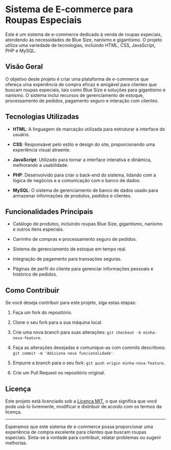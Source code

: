# Sistema de E-commerce para Roupas Especiais

Este é um sistema de e-commerce dedicado à venda de roupas especiais, atendendo às necessidades de Blue Size, nanismo e gigantismo. O projeto utiliza uma variedade de tecnologias, incluindo HTML, CSS, JavaScript, PHP e MySQL.

## Visão Geral

O objetivo deste projeto é criar uma plataforma de e-commerce que ofereça uma experiência de compra eficaz e amigável para clientes que buscam roupas especiais, tais como Blue Size e soluções para gigantismo e nanismo. O sistema inclui recursos de gerenciamento de estoque, processamento de pedidos, pagamento seguro e interação com clientes.

## Tecnologias Utilizadas

- **HTML**: A linguagem de marcação utilizada para estruturar a interface do usuário.

- **CSS**: Responsável pelo estilo e design do site, proporcionando uma experiência visual atraente.

- **JavaScript**: Utilizado para tornar a interface interativa e dinâmica, melhorando a usabilidade.

- **PHP**: Desenvolvido para criar o back-end do sistema, lidando com a lógica de negócios e a comunicação com o banco de dados.

- **MySQL**: O sistema de gerenciamento de banco de dados usado para armazenar informações de produtos, pedidos e clientes.

## Funcionalidades Principais

- Catálogo de produtos, incluindo roupas Blue Size, gigantismo, nanismo e outros itens especiais.

- Carrinho de compras e processamento seguro de pedidos.

- Sistema de gerenciamento de estoque em tempo real.

- Integração de pagamento para transações seguras.

- Páginas de perfil do cliente para gerenciar informações pessoais e histórico de pedidos.

## Como Contribuir

Se você deseja contribuir para este projeto, siga estas etapas:

1. Faça um fork do repositório.

2. Clone o seu fork para a sua máquina local.

3. Crie uma nova branch para suas alterações: `git checkout -b minha-nova-feature`.

4. Faça as alterações desejadas e comunique-as com commits descritivos: `git commit -m 'Adiciona nova funcionalidade'`.

5. Empurre a branch para o seu fork: `git push origin minha-nova-feature`.

6. Crie um Pull Request no repositório original.

## Licença

Este projeto está licenciado sob a [Licença MIT](LICENSE), o que significa que você pode usá-lo livremente, modificar e distribuir de acordo com os termos da licença.

---

Esperamos que este sistema de e-commerce possa proporcionar uma experiência de compra excelente para clientes que buscam roupas especiais. Sinta-se à vontade para contribuir, relatar problemas ou sugerir melhorias.
